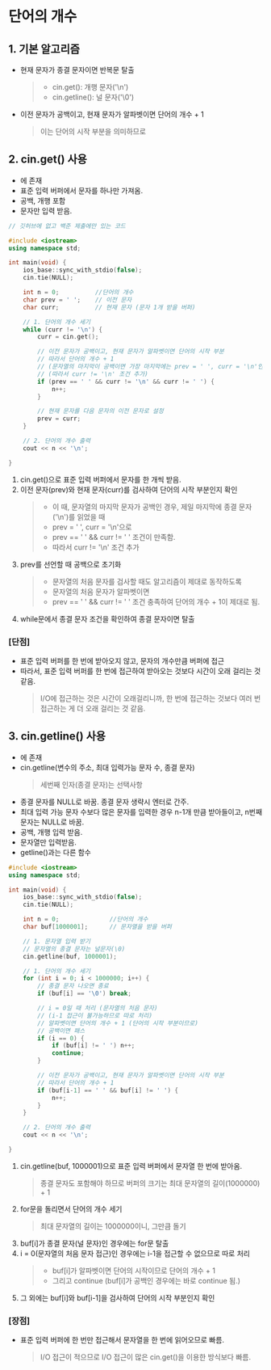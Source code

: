 # 단어의 개수

## 1. 기본 알고리즘
- 현재 문자가 종결 문자이면 반복문 탈출
    > - cin.get(): 개행 문자('\n')
    > - cin.getline(): 널 문자('\0')
- 이전 문자가 공백이고, 현재 문자가 알파벳이면 단어의 개수 + 1
    > 이는 단어의 시작 부분을 의미하므로



## 2. cin.get() 사용
- <iostream>에 존재
- 표준 입력 버퍼에서 문자를 하나만 가져옴.
- 공백, 개행 포함
- 문자만 입력 받음.

``` c++
// 깃허브에 없고 백준 제출에만 있는 코드

#include <iostream>
using namespace std;

int main(void) {
    ios_base::sync_with_stdio(false);
    cin.tie(NULL);

    int n = 0;          //단어의 개수
    char prev = ' ';    // 이전 문자
    char curr;          // 현재 문자 (문자 1개 받을 버퍼)          

    // 1. 단어의 개수 세기
    while (curr != '\n') {
        curr = cin.get();

        // 이전 문자가 공백이고, 현재 문자가 알파벳이면 단어의 시작 부분
        // 따라서 단어의 개수 + 1
        // (문자열의 마지막이 공백이면 가장 마지막에는 prev = ' ', curr = '\n'인 경우가 존재)
        // (따라서 curr != '\n' 조건 추가)
        if (prev == ' ' && curr != '\n' && curr != ' ') {
            n++;
        }

        // 현재 문자를 다음 문자의 이전 문자로 설정
        prev = curr;
    }

    // 2. 단어의 개수 출력
    cout << n << '\n';

}
```

1. cin.get()으로 표준 입력 버퍼에서 문자를 한 개씩 받음.
2. 이전 문자(prev)와 현재 문자(curr)를 검사하여 단어의 시작 부분인지 확인
    > - 이 때, 문자열의 마지막 문자가 공백인 경우, 제일 마지막에 종결 문자('\n')를 읽었을 때
    > - prev = ' ', curr = '\n'으로
    > - prev == ' ' && curr != ' ' 조건이 만족함.
    > - 따라서 curr != '\n' 조건 추가
3. prev를 선언할 때 공백으로 초기화
    > - 문자열의 처음 문자를 검사할 때도 알고리즘이 제대로 동작하도록
    > - 문자열의 처음 문자가 알파벳이면
    > - prev == ' ' && curr != ' ' 조건 충족하여 단어의 개수 + 1이 제대로 됨.
4. while문에서 종결 문자 조건을 확인하여 종결 문자이면 탈출

### [단점]
- 표준 입력 버퍼를 한 번에 받아오지 않고, 문자의 개수만큼 버퍼에 접근
- 따라서, 표준 입력 버퍼를 한 번에 접근하여 받아오는 것보다 시간이 오래 걸리는 것 같음.
    > I/O에 접근하는 것은 시간이 오래걸리니까, 한 번에 접근하는 것보다 여러 번 접근하는 게 더 오래 걸리는 것 같음.



## 3. cin.getline() 사용

- <iostream>에 존재
- cin.getline(변수의 주소, 최대 입력가능 문자 수, 종결 문자)
    > 세번째 인자(종결 문자)는 선택사항
- 종결 문자를 NULL로 바꿈. 종결 문자 생략시 엔터로 간주.
- 최대 입력 가능 문자 수보다 많은 문자를 입력한 경우 n-1개 만큼 받아들이고, n번째 문자는 NULL로 바꿈.
- 공백, 개행 입력 받음.
- 문자열만 입력받음.
- getline()과는 다른 함수

```c++
#include <iostream>
using namespace std;

int main(void) {
    ios_base::sync_with_stdio(false);
    cin.tie(NULL);

    int n = 0;              //단어의 개수
    char buf[1000001];      // 문자열을 받을 버퍼

    // 1. 문자열 입력 받기
    // 문자열의 종결 문자는 널문자(\0)
    cin.getline(buf, 1000001); 

    // 1. 단어의 개수 세기
    for (int i = 0; i < 1000000; i++) {
        // 종결 문자 나오면 종료
        if (buf[i] == '\0') break;

        // i = 0일 때 처리 (문자열의 처음 문자)
        // (i-1 접근이 불가능하므로 따로 처리)
        // 알파벳이면 단어의 개수 + 1 (단어의 시작 부분이므로)
        // 공백이면 패스
        if (i == 0) {
            if (buf[i] != ' ') n++;
            continue;
        }

        // 이전 문자가 공백이고, 현재 문자가 알파벳이면 단어의 시작 부분
        // 따라서 단어의 개수 + 1
        if (buf[i-1] == ' ' && buf[i] != ' ') {
            n++;
        }
    }

    // 2. 단어의 개수 출력
    cout << n << '\n';

}
```

1. cin.getline(buf, 1000001)으로 표준 입력 버퍼에서 문자열 한 번에 받아옴.
    > 종결 문자도 포함해야 하므로 버퍼의 크기는 최대 문자열의 길이(1000000) + 1
2. for문을 돌리면서 단어의 개수 세기
    > 최대 문자열의 길이는 1000000이니, 그만큼 돌기
3. buf[i]가 종결 문자(널 문자)인 경우에는 for문 탈출 
4. i = 0(문자열의 처음 문자 접근)인 경우에는 i-1을 접근할 수 없으므로 따로 처리
    > - buf[i]가 알파벳이면 단어의 시작이므로 단어의 개수 + 1
    > - 그리고 continue (buf[i]가 공백인 경우에는 바로 continue 됨.)
5. 그 외에는 buf[i]와 buf[i-1]을 검사하여 단어의 시작 부분인지 확인

### [장점]
- 표준 입력 버퍼에 한 번만 접근해서 문자열을 한 번에 읽어오므로 빠름.
    > I/O 접근이 적으므로 I/O 접근이 많은 cin.get()을 이용한 방식보다 빠름.
